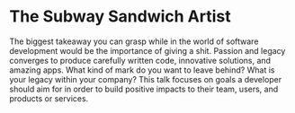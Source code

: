 # The Subway Sandwich Artist
The biggest takeaway you can grasp while in the world of software development would be the importance of giving a shit. Passion and legacy converges to produce carefully written code, innovative solutions, and amazing apps. What kind of mark do you want to leave behind? What is your legacy within your company? This talk focuses on goals a developer should aim for in order to build positive impacts to their team, users, and products or services. 
